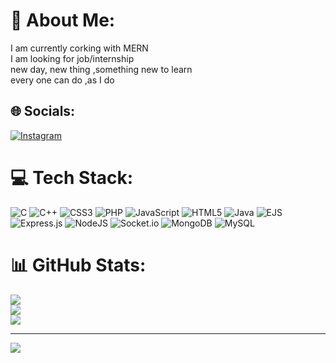 # 💫 About Me:
 I am currently corking with MERN<br>I am  looking for job/internship <br> new day, new  thing ,something new to learn <br>every one can do ,as I do


## 🌐 Socials:
[![Instagram](https://img.shields.io/badge/Instagram-%23E4405F.svg?logo=Instagram&logoColor=white)](https://instagram.com/https://www.instagram.com/pawanmaurya512?igsh=YzljYTk1ODg3Zg==) 

# 💻 Tech Stack:
![C](https://img.shields.io/badge/c-%2300599C.svg?style=for-the-badge&logo=c&logoColor=white) ![C++](https://img.shields.io/badge/c++-%2300599C.svg?style=for-the-badge&logo=c%2B%2B&logoColor=white) ![CSS3](https://img.shields.io/badge/css3-%231572B6.svg?style=for-the-badge&logo=css3&logoColor=white) ![PHP](https://img.shields.io/badge/php-%23777BB4.svg?style=for-the-badge&logo=php&logoColor=white) ![JavaScript](https://img.shields.io/badge/javascript-%23323330.svg?style=for-the-badge&logo=javascript&logoColor=%23F7DF1E) ![HTML5](https://img.shields.io/badge/html5-%23E34F26.svg?style=for-the-badge&logo=html5&logoColor=white) ![Java](https://img.shields.io/badge/java-%23ED8B00.svg?style=for-the-badge&logo=openjdk&logoColor=white) ![EJS](https://img.shields.io/badge/ejs-%23B4CA65.svg?style=for-the-badge&logo=ejs&logoColor=black) ![Express.js](https://img.shields.io/badge/express.js-%23404d59.svg?style=for-the-badge&logo=express&logoColor=%2361DAFB) ![NodeJS](https://img.shields.io/badge/node.js-6DA55F?style=for-the-badge&logo=node.js&logoColor=white) ![Socket.io](https://img.shields.io/badge/Socket.io-black?style=for-the-badge&logo=socket.io&badgeColor=010101) ![MongoDB](https://img.shields.io/badge/MongoDB-%234ea94b.svg?style=for-the-badge&logo=mongodb&logoColor=white) ![MySQL](https://img.shields.io/badge/mysql-4479A1.svg?style=for-the-badge&logo=mysql&logoColor=white)
# 📊 GitHub Stats:
![](https://github-readme-stats.vercel.app/api?username=Pawan-kuamr-maurya&theme=radical&hide_border=false&include_all_commits=true&count_private=true)<br/>
![](https://github-readme-streak-stats.herokuapp.com/?user=Pawan-kuamr-maurya&theme=radical&hide_border=false)<br/>
![](https://github-readme-stats.vercel.app/api/top-langs/?username=Pawan-kuamr-maurya&theme=radical&hide_border=false&include_all_commits=true&count_private=true&layout=compact)

---
[![](https://visitcount.itsvg.in/api?id=Pawan-kuamr-maurya&icon=0&color=0)](https://visitcount.itsvg.in)

<!-- Proudly created with GPRM ( https://gprm.itsvg.in ) -->
